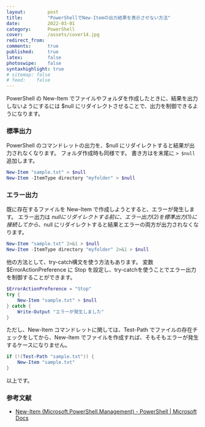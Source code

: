 ```yaml
---
layout:        post
title:         "PowerShellでNew-Itemの出力結果を表示させない方法"
date:          2022-03-01
category:      PowerShell
cover:         /assets/cover14.jpg
redirect_from:
comments:      true
published:     true
latex:         false
photoswipe:    false
syntaxhighlight: true
# sitemap: false
# feed:    false
---
```


PowerShell の New-Item でファイルやフォルダを作成したときに、結果を出力しないようにするには $null にリダイレクトさせることで、出力を制御できるようになります。

### 標準出力

PowerShell のコマンドレットの出力を、$null にリダイレクトすると結果が出力されなくなります。
フォルダ作成時も同様です。
書き方はを末尾に `> $null` 追加します。
```powershell
New-Item "sample.txt" > $null
New-Item -ItemType directory "myfolder" > $null
```

### エラー出力

既に存在するファイルを New-Item で作成しようとすると、エラーが発生します。
エラー出力は $null にリダイレクトする前に、エラー出力 (2) を標準出力 (1) に接続してから、$null にリダイレクトすると結果とエラーの両方が出力されなくなります。
```powershell
New-Item "sample.txt" 2>&1 > $null
New-Item -ItemType directory "myfolder" 2>&1 > $null
```

他の方法として、try-catch構文を使う方法もあります。
変数 $ErrorActionPreference に Stop を設定し、try-catchを使うことでエラー出力を制御することができます。
```powershell
$ErrorActionPreference = "Stop"
try {
    New-Item "sample.txt" > $null
} catch {
    Write-Output "エラーが発生しました"
}
```

ただし、New-Item コマンドレットに関しては、Test-Path でファイルの存在チェックをしてから、New-Item でファイルを作成すれば、そもそもエラーが発生するケースになりません。
```powershell
if (!(Test-Path "sample.txt")) {
    New-Item "sample.txt"
}
```

以上です。

### 参考文献
- [New-Item (Microsoft.PowerShell.Management) - PowerShell \| Microsoft Docs](https://docs.microsoft.com/ja-jp/powershell/module/microsoft.powershell.management/new-item)
